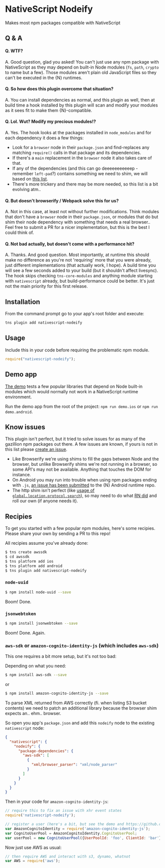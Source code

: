 # NativeScript Nodeify
Makes most npm packages compatible with NativeScript

## Q & A
#### Q. WTF?
A. Good question, glad you asked! You can't just use any npm package with NativeScript as they may depend
on built-in Node modules (`fs`, `path`, `crypto` to name but a few).
Those modules aren't plain old JavaScript files so they can't be executed in the {N} runtimes.

#### Q. So how does this plugin overcome that situation?
A. You can install dependencies as normal, and this plugin as well, then at build time
a hook installed by this plugin will scan and modify your modules as it sees fit to make them {N}-compatible.

#### Q. Lol. Wut? Modify my precious modules!?
A. Yes. The hook looks at the packages installed in `node_modules` and for each dependency it does a few things:
* Look for a `browser` node in their `package.json` and find-replaces any matching `require()` calls in that package and its dependencies.
* If there's a `main` replacement in the `browser` node it also takes care of that.
* If any of the dependencies (and this can go deeeeeeeeeeep - remember `left-pad`?) contains something we need to shim, we will based on [this list](https://github.com/EddyVerbruggen/nativescript-nodeify/blob/master/shims.json).
* There's more trickery and there may be more needed, so this list is a bit evolving atm..

#### Q. But doesn't browserify / Webpack solve this for us?
A. Not in this case, at least not without further modifications. Think modules that don't have a `browser` node in their `package.json`, or modules that do but shim their node dependency with something that needs a real browser..
Feel free to submit a PR for a nicer implementation, but this is the best I could think of.

#### Q. Not bad actually, but doesn't come with a performance hit?
A. Thanks. And good question. Most importantly, at runtime this should make no difference as you're not 'requiring'
more that you were already, just different implementations (that actually work, I hope).
A build time you will see a few seconds added to your build (but it shouldn't affect livesync).
The hook skips checking `tns-core-modules` and anything module starting with `nativescript` already, but build-performance could be better. It's just not the main priority for this first release.

## Installation
From the command prompt go to your app's root folder and execute:

```sh
tns plugin add nativescript-nodeify
```
## Usage
Include this in your code before requiring the problematic npm module.

```js
require("nativescript-nodeify");
```

## Demo app
[The demo](https://github.com/EddyVerbruggen/nativescript-nodeify) tests a few popular
libraries that depend on Node built-in modules which would normally not work in a NativeScript runtime environment.

Run the demo app from the root of the project: `npm run demo.ios` or `npm run demo.android`.

## Know issues
This plugin isn't perfect, but it tried to solve issues for as many of the gazillion npm packages out there. A few issues are known, if yours is not in this list please [create an issue](https://github.com/EddyVerbruggen/nativescript-nodeify/issues/new).

* Like Browserify we're using shims to fill the gaps between Node and the browser, but unlike Browserify shims we're not running in a browser, so some API's may not be available. Anything that touches the DOM for instance.  
* On Android you may run into trouble when using npm packages ending with `.js`, [an issue has been submitted](https://github.com/NativeScript/android-runtime/issues/666) to the {N} Android runtime repo.
* The http shim isn't perfect (like [usage of `global.location.protocol.search`](https://github.com/jhiesey/stream-http/blob/master/index.js#L17)), so may need to do what [RN did](https://github.com/tradle/react-native-http) and roll our own (if anyone needs it).

## Recipies
To get you started with a few popular npm modules, here's some recipies. Please share your own by sending a PR to this repo! 

All recipies assume you've already done:

```bash
$ tns create awssdk
$ cd awssdk
$ tns platform add ios
$ tns platform add android
$ tns plugin add nativescript-nodeify
```

### `node-uuid`
```bash
$ npm install node-uuid --save
```
Boom! Done.

### `jsonwebtoken`
```bash
$ npm install jsonwebtoken --save
```
Boom! Done. Again.

### `aws-sdk` or `amazon-cognito-identity-js` (which includes `aws-sdk`)
This one requires a bit more setup, but it's not too bad:

Depending on what you need:

```bash
$ npm install aws-sdk --save
```

or

```bash
$ npm install amazon-cognito-identity-js --save
```

To parse XML returned from AWS correctly (fi. when listing S3 bucket contents) we need
to patch an additional library because the browser shim expects an.. ehm.. browser.

So open you app's `package.json` and add this `nodeify` node to the existing `nativescript` node:
```json
{
  "nativescript": {
    "nodeify": {
      "package-dependencies": {
        "aws-sdk": [
          {
            "xml/browser_parser": "xml/node_parser"
          }
        ]
      }
    }
  }
}
```

Then in your code for `amazon-cognito-identity-js`:
```js
// require this to fix an issue with xhr event states
require('nativescript-nodeify');

// register a user (here's a bit, but see the demo and https://github.com/aws/amazon-cognito-identity-js for details)
var AmazonCognitoIdentity = require('amazon-cognito-identity-js');
var CognitoUserPool = AmazonCognitoIdentity.CognitoUserPool;
var userPool = new CognitoUserPool({UserPoolId: 'foo', ClientId: 'bar'});
```

Now just use AWS as usual:
```js
// then require AWS and interact with s3, dynamo, whatnot
var AWS = require('aws');
```
